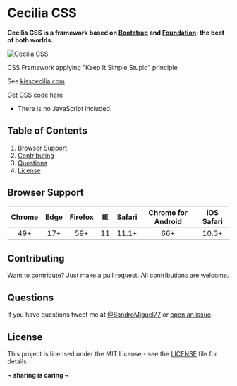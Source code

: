 # Cecilia CSS
**Cecilia CSS is a framework based on [Bootstrap](https://getbootstrap.com/) and [Foundation](http://foundation.zurb.com/): the best of both worlds.**

<img src="http://kisscecilia.com/public/img/logo_cecilia_css.png" alt="Cecilia CSS" />

CSS Framework applying "Keep It Simple Stupid" principle

See [kisscecilia.com](http://kisscecilia.com/)

Get CSS code [here](styles.css)

* There is no JavaScript included.

## Table of Contents
1. [Browser Support](#browser-support)
1. [Contributing](#contributing)
1. [Questions](#questions)
1. [License](#license)

## Browser Support
Chrome | Edge | Firefox | IE | Safari | Chrome for Android | iOS Safari
:----: | :--: | :-----: | :-: | :---: | :----------------: | :-------:
  49+  |  17+ |   59+   | 11 |  11.1+ |         66+        |   10.3+

## Contributing
Want to contribute? Just make a pull request. All contributions are welcome.

## Questions
If you have questions tweet me at [@SandroMiguel77](https://twitter.com/SandroMiguel77) or [open an issue](https://github.com/SandroMiguel/cecilia-css/issues/new).

## License
This project is licensed under the MIT License - see the [LICENSE](LICENSE) file for details

**~ sharing is caring ~**
